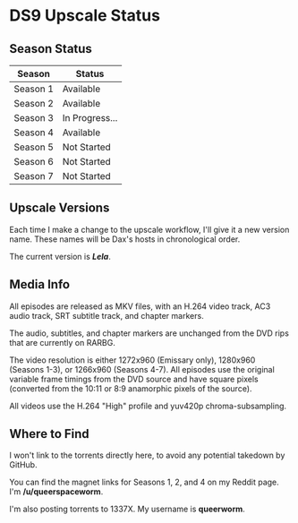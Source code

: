 # DS9 Upscale Status

## Season Status

| Season    | Status                  |
| --------- | ----------------------- |
| Season 1  | Available               |
| Season 2  | Available               |
| Season 3  | In Progress...          |
| Season 4  | Available               |
| Season 5  | Not Started             |
| Season 6  | Not Started             |
| Season 7  | Not Started             |

## Upscale Versions

Each time I make a change to the upscale workflow, I'll give it a new version name.
These names will be Dax's hosts in chronological order.

The current version is ***Lela***.

## Media Info

All episodes are released as MKV files, with an H.264 video track, AC3 audio track, SRT subtitle track, and chapter markers.

The audio, subtitles, and chapter markers are unchanged from the DVD rips that are currently on RARBG.

The video resolution is either 1272x960 (Emissary only), 1280x960 (Seasons 1-3), or 1266x960 (Seasons 4-7).
All episodes use the original variable frame timings from the DVD source and have square pixels (converted from the
10:11 or 8:9 anamorphic pixels of the source).

All videos use the H.264 "High" profile and yuv420p chroma-subsampling.

## Where to Find

I won't link to the torrents directly here, to avoid any potential takedown by GitHub.

You can find the magnet links for Seasons 1, 2, and 4 on my Reddit page. I'm **/u/queerspaceworm**.

I'm also posting torrents to 1337X. My username is **queerworm**.
